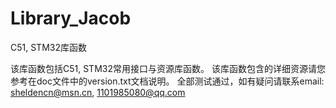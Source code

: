 # Library_Jacob
C51, STM32库函数

该库函数包括C51, STM32常用接口与资源库函数。
该库函数包含的详细资源请您参考在doc文件中的version.txt文档说明。
全部测试通过，如有疑问请联系email: sheldencn@msn.cn, 1101985080@qq.com
